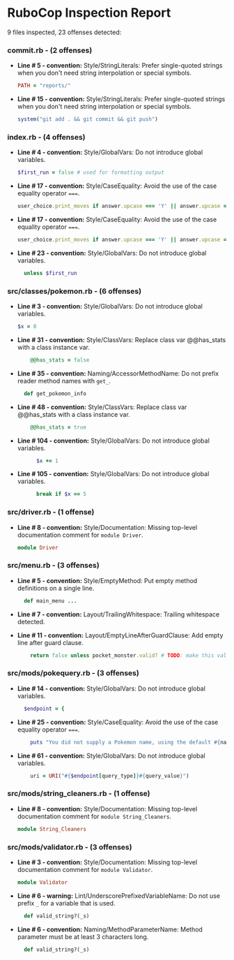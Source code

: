 # RuboCop Inspection Report

9 files inspected, 23 offenses detected:

### commit.rb - (2 offenses)
  * **Line # 5 - convention:** Style/StringLiterals: Prefer single-quoted strings when you don't need string interpolation or special symbols.

    ```rb
    PATH = "reports/"
    ```

  * **Line # 15 - convention:** Style/StringLiterals: Prefer single-quoted strings when you don't need string interpolation or special symbols.

    ```rb
    system("git add . && git commit && git push")
    ```

### index.rb - (4 offenses)
  * **Line # 4 - convention:** Style/GlobalVars: Do not introduce global variables.

    ```rb
    $first_run = false # used for formatting output
    ```

  * **Line # 17 - convention:** Style/CaseEquality: Avoid the use of the case equality operator `===`.

    ```rb
    user_choice.print_moves if answer.upcase === 'Y' || answer.upcase === 'YES'
    ```

  * **Line # 17 - convention:** Style/CaseEquality: Avoid the use of the case equality operator `===`.

    ```rb
    user_choice.print_moves if answer.upcase === 'Y' || answer.upcase === 'YES'
    ```

  * **Line # 23 - convention:** Style/GlobalVars: Do not introduce global variables.

    ```rb
      unless $first_run
    ```

### src/classes/pokemon.rb - (6 offenses)
  * **Line # 3 - convention:** Style/GlobalVars: Do not introduce global variables.

    ```rb
    $x = 0
    ```

  * **Line # 31 - convention:** Style/ClassVars: Replace class var @@has_stats with a class instance var.

    ```rb
        @@has_stats = false
    ```

  * **Line # 35 - convention:** Naming/AccessorMethodName: Do not prefix reader method names with `get_`.

    ```rb
      def get_pokemon_info
    ```

  * **Line # 48 - convention:** Style/ClassVars: Replace class var @@has_stats with a class instance var.

    ```rb
        @@has_stats = true
    ```

  * **Line # 104 - convention:** Style/GlobalVars: Do not introduce global variables.

    ```rb
          $x += 1
    ```

  * **Line # 105 - convention:** Style/GlobalVars: Do not introduce global variables.

    ```rb
          break if $x == 5
    ```

### src/driver.rb - (1 offense)
  * **Line # 8 - convention:** Style/Documentation: Missing top-level documentation comment for `module Driver`.

    ```rb
    module Driver
    ```

### src/menu.rb - (3 offenses)
  * **Line # 5 - convention:** Style/EmptyMethod: Put empty method definitions on a single line.

    ```rb
      def main_menu ...
    ```

  * **Line # 7 - convention:** Layout/TrailingWhitespace: Trailing whitespace detected.

  * **Line # 11 - convention:** Layout/EmptyLineAfterGuardClause: Add empty line after guard clause.

    ```rb
        return false unless pocket_monster.valid? # TODO: make this valid? meth
    ```

### src/mods/pokequery.rb - (3 offenses)
  * **Line # 14 - convention:** Style/GlobalVars: Do not introduce global variables.

    ```rb
      $endpoint = {
    ```

  * **Line # 25 - convention:** Style/CaseEquality: Avoid the use of the case equality operator `===`.

    ```rb
        puts "You did not supply a Pokemon name, using the default #{name}" if name === 'Tangela'
    ```

  * **Line # 61 - convention:** Style/GlobalVars: Do not introduce global variables.

    ```rb
        uri = URI("#{$endpoint[query_type]}#{query_value}")
    ```

### src/mods/string_cleaners.rb - (1 offense)
  * **Line # 8 - convention:** Style/Documentation: Missing top-level documentation comment for `module String_Cleaners`.

    ```rb
    module String_Cleaners
    ```

### src/mods/validator.rb - (3 offenses)
  * **Line # 3 - convention:** Style/Documentation: Missing top-level documentation comment for `module Validator`.

    ```rb
    module Validator
    ```

  * **Line # 6 - warning:** Lint/UnderscorePrefixedVariableName: Do not use prefix `_` for a variable that is used.

    ```rb
      def valid_string?(_s)
    ```

  * **Line # 6 - convention:** Naming/MethodParameterName: Method parameter must be at least 3 characters long.

    ```rb
      def valid_string?(_s)
    ```

